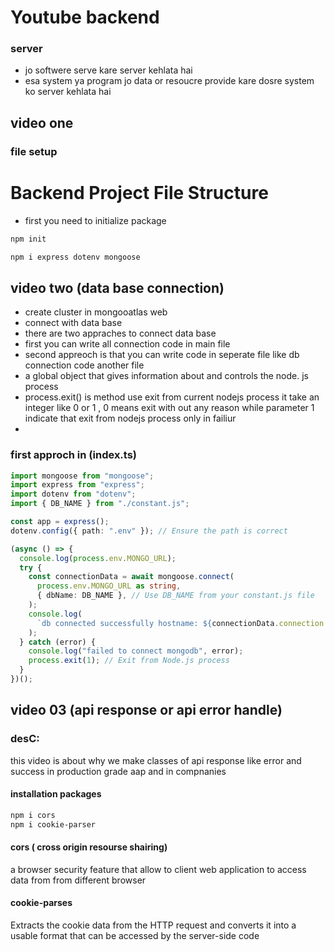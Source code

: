 # Youtube backend

### server

- jo softwere serve kare server kehlata hai
- esa system ya program jo data or resoucre provide kare dosre system ko server kehlata hai

## video one

### file setup

# Backend Project File Structure

- first you need to initialize package

```bash
npm init

npm i express dotenv mongoose
```

## video two (data base connection)

- create cluster in mongooatlas web
- connect with data base
- there are two appraches to connect data base
- first you can write all connection code in main file
- second appreoch is that you can write code in seperate file like db connection code another file
- a global object that gives information about and controls the node. js process
- process.exit() is method use exit from current nodejs process it take an integer like 0 or 1 , 0 means exit with out any reason while parameter 1 indicate that exit from nodejs process only in failiur
-

### first approch in (index.ts)

```ts
import mongoose from "mongoose";
import express from "express";
import dotenv from "dotenv";
import { DB_NAME } from "./constant.js";

const app = express();
dotenv.config({ path: ".env" }); // Ensure the path is correct

(async () => {
  console.log(process.env.MONGO_URL);
  try {
    const connectionData = await mongoose.connect(
      process.env.MONGO_URL as string,
      { dbName: DB_NAME }, // Use DB_NAME from your constant.js file
    );
    console.log(
      `db connected successfully hostname: ${connectionData.connection.host}`,
    );
  } catch (error) {
    console.log("failed to connect mongodb", error);
    process.exit(1); // Exit from Node.js process
  }
})();
```

## video 03 (api response or api error handle)

### desC:

this video is about why we make classes of api response like error and success in production grade aap and in compnanies

#### installation packages

```bash
npm i cors
npm i cookie-parser
```

#### cors ( cross origin resourse shairing)

a browser security feature that allow to client web application to access data from from different browser

#### cookie-parses

Extracts the cookie data from the HTTP request and converts it into a usable format that can be accessed by the server-side code
